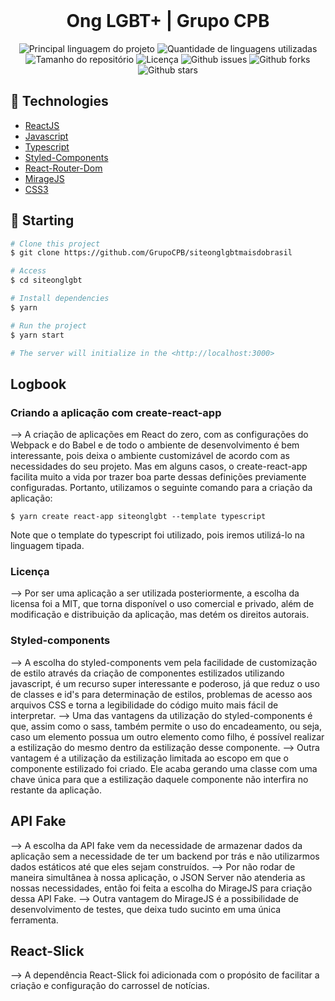 <div align="center" id="top"> 
  &#xa0;
</div>

<h1 align="center">Ong LGBT+ | Grupo CPB</h1>

<p align="center">
  <img alt="Principal linguagem do projeto" src="https://img.shields.io/github/languages/top/GrupoCPB/siteonglgbtmaisdobrasil?color=56BEB8">

  <img alt="Quantidade de linguagens utilizadas" src="https://img.shields.io/github/languages/count/GrupoCPB/siteonglgbtmaisdobrasil?color=56BEB8">

  <img alt="Tamanho do repositório" src="https://img.shields.io/github/repo-size/GrupoCPB/siteonglgbtmaisdobrasil?color=56BEB8">

  <img alt="Licença" src="https://img.shields.io/github/license/GrupoCPB/siteonglgbtmaisdobrasil?color=56BEB8">

  <img alt="Github issues" src="https://img.shields.io/github/issues/GrupoCPB/siteonglgbtmaisdobrasil?color=56BEB8" />

  <img alt="Github forks" src="https://img.shields.io/github/forks/GrupoCPB/siteonglgbtmaisdobrasil?color=56BEB8" />

  <img alt="Github stars" src="https://img.shields.io/github/stars/GrupoCPB/siteonglgbtmaisdobrasil?color=56BEB8" />

## :rocket: Technologies ##

- [ReactJS](https://pt-br.reactjs.org/)
- [Javascript](https://developer.mozilla.org/pt-BR/docs/Web/JavaScript)
- [Typescript](https://www.typescriptlang.org/)
- [Styled-Components](https://styled-components.com/)
- [React-Router-Dom](https://reactrouter.com)
- [MirageJS](https://miragejs.com/)
- [CSS3](https://www.w3schools.com/css/)

## :checkered_flag: Starting ##

```bash
# Clone this project
$ git clone https://github.com/GrupoCPB/siteonglgbtmaisdobrasil

# Access
$ cd siteonglgbt

# Install dependencies
$ yarn

# Run the project
$ yarn start

# The server will initialize in the <http://localhost:3000>
```

## Logbook

### Criando a aplicação com create-react-app

--> A criação de aplicações em React do zero, com as configurações do Webpack e do Babel e de todo o ambiente de desenvolvimento é bem interessante, pois deixa o ambiente customizável de acordo com as necessidades do seu projeto. Mas em alguns casos, o create-react-app facilita muito a vida por trazer boa parte dessas definições previamente configuradas. Portanto, utilizamos o seguinte comando para a criação da aplicação:

```
$ yarn create react-app siteonglgbt --template typescript 
```

Note que o template do typescript foi utilizado, pois iremos utilizá-lo na linguagem tipada.

### Licença

--> Por ser uma aplicação a ser utilizada posteriormente, a escolha da licensa foi a MIT, que torna disponível o uso comercial e privado, além de modificação e distribuição da aplicação, mas detém os direitos autorais.

### Styled-components

--> A escolha do styled-components vem pela facilidade de customização de estilo através da criação de componentes estilizados utilizando javascript, é um recurso super interessante e poderoso, já que reduz o uso de classes e id's para determinação de estilos, problemas de acesso aos arquivos CSS e torna a legibilidade do código muito mais fácil de interpretar.
--> Uma das vantagens da utilização do styled-components é que, assim como o sass, também permite o uso do encadeamento, ou seja, caso um elemento possua um outro elemento como filho, é possível realizar a estilização do mesmo dentro da estilização desse componente.
--> Outra vantagem é a utilização da estilização limitada ao escopo em que o componente estilizado foi criado. Ele acaba gerando uma classe com uma chave única para que a estilização daquele componente não interfira no restante da aplicação.

## API Fake

--> A escolha da API fake vem da necessidade de armazenar dados da aplicação sem a necessidade de ter um backend por trás e não utilizarmos dados estáticos até que eles sejam construídos.
--> Por não rodar de maneira simultânea à nossa aplicação, o JSON Server não atenderia as nossas necessidades, então foi feita a escolha do MirageJS para criação dessa API Fake.
--> Outra vantagem do MirageJS é a possibilidade de desenvolvimento de testes, que deixa tudo sucinto em uma única ferramenta.

## React-Slick

--> A dependência React-Slick foi adicionada com o propósito de facilitar a criação e configuração do carrossel de notícias.

